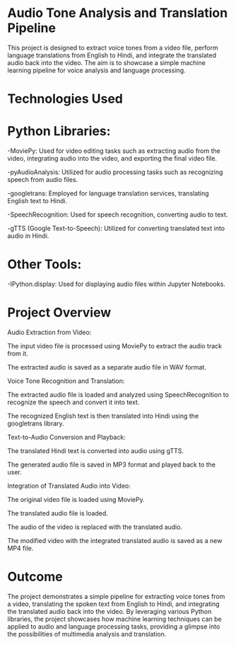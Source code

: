 # Audio Tone Analysis and Translation Pipeline
This project is designed to extract voice tones from a video file, perform language translations from English to Hindi, and integrate the translated audio back into the video. The aim is to showcase a simple machine learning pipeline for voice analysis and language processing.

#  Technologies Used

#  Python Libraries:

-MoviePy: Used for video editing tasks such as extracting audio from the video, integrating audio into the video, and exporting the final video file.

-pyAudioAnalysis: Utilized for audio processing tasks such as recognizing speech from audio files.

-googletrans: Employed for language translation services, translating English text to Hindi.

-SpeechRecognition: Used for speech recognition, converting audio to text.

-gTTS (Google Text-to-Speech): Utilized for converting translated text into audio in Hindi.

#  Other Tools:

-IPython.display: Used for displaying audio files within Jupyter Notebooks.

#  Project Overview

Audio Extraction from Video:

The input video file is processed using MoviePy to extract the audio track from it.

The extracted audio is saved as a separate audio file in WAV format.

Voice Tone Recognition and Translation:

The extracted audio file is loaded and analyzed using SpeechRecognition to recognize the speech and convert it into text.

The recognized English text is then translated into Hindi using the googletrans library.

Text-to-Audio Conversion and Playback:

The translated Hindi text is converted into audio using gTTS.

The generated audio file is saved in MP3 format and played back to the user.

Integration of Translated Audio into Video:

The original video file is loaded using MoviePy.

The translated audio file is loaded.

The audio of the video is replaced with the translated audio.

The modified video with the integrated translated audio is saved as a new MP4 file.

#  Outcome

The project demonstrates a simple pipeline for extracting voice tones from a video, translating the spoken text from English to Hindi, and integrating the translated audio back into the video.
By leveraging various Python libraries, the project showcases how machine learning techniques can be applied to audio and language processing tasks, providing a glimpse into the possibilities of multimedia analysis and translation.
